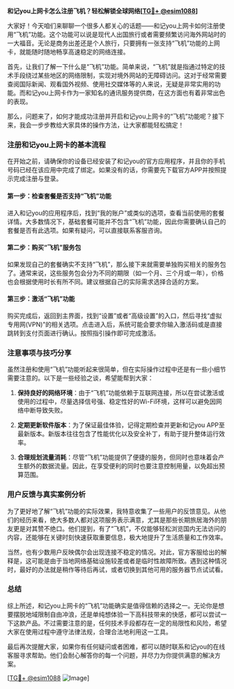 **和记you上网卡怎么注册飞机？轻松解锁全球网络[[TG💪+ @esim1088](https://t.me/s/esim1088)]**

大家好！今天咱们来聊聊一个很多人都关心的话题——和记you上网卡如何注册使用“飞机”功能。这个功能可以说是现代人出国旅行或者需要频繁访问海外网站时的一大福音。无论是商务出差还是个人旅行，只要拥有一张支持“飞机”功能的上网卡，就能随时随地畅享高速稳定的网络连接。

首先，让我们了解一下什么是“飞机”功能。简单来说，“飞机”就是指通过特定的技术手段绕过某些地区的网络限制，实现对境外网站的无障碍访问。这对于经常需要查阅国际新闻、观看国外视频、使用社交媒体等的人来说，无疑是非常实用的功能。而和记you上网卡作为一家知名的通讯服务提供商，在这方面也有着非常出色的表现。

那么，问题来了，如何才能成功注册并开启和记you上网卡的“飞机”功能呢？接下来，我会一步步教给大家具体的操作方法，让大家都能轻松搞定！

### 注册和记you上网卡的基本流程

在开始之前，请确保你的设备已经安装了和记you的官方应用程序，并且你的手机号码已经在该应用中完成了绑定。如果没有的话，你需要先下载官方APP并按照提示完成注册与登录。

#### 第一步：检查套餐是否支持“飞机”功能
进入和记you的应用程序后，找到“我的账户”或类似的选项，查看当前使用的套餐详情。大多数情况下，基础套餐可能并不包含“飞机”功能，因此你需要确认自己的套餐是否有此选项。如果有疑问，可以直接联系客服咨询。

#### 第二步：购买“飞机”服务包
如果发现自己的套餐确实不支持“飞机”，那么接下来就需要单独购买相关的服务包了。通常来说，这些服务包会分为不同的期限（如一个月、三个月或一年），价格也会根据使用时长有所不同。建议根据自己的实际需求选择合适的方案。

#### 第三步：激活“飞机”功能
购买完成后，返回到主界面，找到“设置”或者“高级设置”的入口，然后寻找“虚拟专用网(VPN)”的相关选项。点击进入后，系统可能会要求你输入激活码或是直接跳转到支付页面进行确认。按照指引操作即可完成激活。

### 注意事项与技巧分享

虽然注册和使用“飞机”功能听起来很简单，但在实际操作过程中还是有一些小细节需要注意的。以下是一些经验之谈，希望能帮到大家：

1. **保持良好的网络环境**：由于“飞机”功能依赖于互联网连接，所以在尝试激活或使用的过程中，尽量选择信号强、稳定性好的Wi-Fi环境，这样可以避免因网络中断导致失败。

2. **定期更新软件版本**：为了保证最佳体验，记得定期检查并更新和记you APP至最新版本。新版本往往包含了性能优化以及安全补丁，有助于提升整体运行效率。

3. **合理规划流量消耗**：尽管“飞机”功能提供了便捷的服务，但同时也意味着会产生额外的数据流量。因此，在享受便利的同时也要注意控制用量，以免超出预算范围。

### 用户反馈与真实案例分析

为了更好地了解“飞机”功能的实际效果，我特意收集了一些用户的反馈意见。从他们的经历来看，绝大多数人都对这项服务表示满意，尤其是那些长期旅居海外的朋友更是对其赞不绝口。他们提到，有了“飞机”，不仅能够轻松浏览国内无法访问的内容，还能够在关键时刻快速获取重要信息，极大地提升了生活质量和工作效率。

当然，也有少数用户反映偶尔会出现连接不稳定的情况。对此，官方客服给出的解释是，这可能是由于当地网络基础设施较差或者是临时性故障所致。遇到这种情况时，最好的办法就是稍作等待后再试，或者切换到其他可用的服务器节点试试看。

### 总结

综上所述，和记you上网卡的“飞机”功能确实是值得信赖的选择之一。无论你是想要摆脱地域限制自由冲浪，还是单纯想体验一下高科技带来的快感，都可以尝试一下这款产品。不过需要注意的是，任何技术手段都存在一定的局限性和风险，希望大家在使用过程中遵守法律法规，合理合法地利用这一工具。

最后再次提醒大家，如果你有任何疑问或者困难，都可以随时联系和记you的在线客服寻求帮助。他们会耐心解答你的每一个问题，并尽力为你提供满意的解决方案。

[[TG💪+ @esim1088](https://t.me/s/esim1088) ![Image](https://i.postimg.cc/4NQfJmqS/Snipaste-2025-05-13-00-14-12.png)]